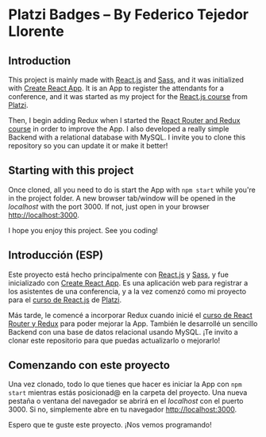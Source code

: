 # Platzi Badges – By Federico Tejedor Llorente

## Introduction

This project is mainly made with [React.js](https://reactjs.org/) and [Sass](https://sass-lang.com/), and it was initialized with [Create React App](https://github.com/facebook/create-react-app). It is an App to register the attendants for a conference, and it was started as my project for the [React.js course](https://platzi.com/cursos/react/) from [Platzi](https://platzi.com/).

Then, I begin adding Redux when I started the [React Router and Redux course](https://platzi.com/clases/react-router-redux/) in order to improve the App. I also developed a really simple Backend with a relational database with MySQL. I invite you to clone this repository so you can update it or make it better!

## Starting with this project

Once cloned, all you need to do is start the App with `npm start` while you're in the project folder. A new browser tab/window will be opened in the *localhost* with the port 3000. If not, just open in your browser [http://localhost:3000](http://localhost:3000).

I hope you enjoy this project. See you coding!

## Introducción (ESP)

Este proyecto está hecho principalmente con [React.js](https://reactjs.org/) y [Sass](https://sass-lang.com/), y fue inicializado con [Create React App](https://github.com/facebook/create-react-app). Es una aplicación web para registrar a los asistentes de una conferencia, y a la vez comenzó como mi proyecto para el [curso de React.js](https://platzi.com/cursos/react/) de [Platzi](https://platzi.com/).

Más tarde, le comencé a incorporar Redux cuando inicié el [curso de React Router y Redux](https://platzi.com/clases/react-router-redux/) para poder mejorar la App. También le desarrollé un sencillo Backend con una base de datos relacional usando MySQL. ¡Te invito a clonar este repositorio para que puedas actualizarlo o mejorarlo!

## Comenzando con este proyecto

Una vez clonado, todo lo que tienes que hacer es iniciar la App con `npm start` mientras estás posicionad@ en la carpeta del proyecto. Una nueva pestaña o ventana del navegador se abrirá en el *localhost* con el puerto 3000. Si no, simplemente abre en tu navegador [http://localhost:3000](http://localhost:3000).

Espero que te guste este proyecto. ¡Nos vemos programando!